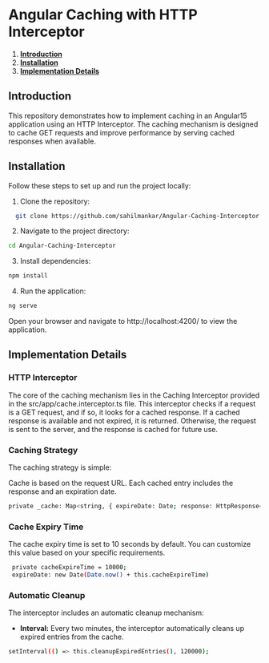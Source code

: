 
# Angular Caching with HTTP Interceptor
1. [**Introduction**](Introduction)
2. [**Installation**](Installation)
3. [**Implementation Details**](ImplementationDetails)

## Introduction

This repository demonstrates how to implement caching in an Angular15 application using an HTTP Interceptor. The caching mechanism is designed to cache GET requests and improve performance by serving cached responses when available.

## Installation

Follow these steps to set up and run the project locally:

 1. Clone the repository:

 ```bash
   git clone https://github.com/sahilmankar/Angular-Caching-Interceptor.git
 ```

2. Navigate to the project directory:

```bash
cd Angular-Caching-Interceptor 
```

3. Install dependencies:

```bash
npm install
```

4. Run the application:

```bash
ng serve
```

Open your browser and navigate to http://localhost:4200/ to view the application.

## Implementation Details

### HTTP Interceptor
The core of the caching mechanism lies in the Caching Interceptor provided in the src/app/cache.interceptor.ts file. This interceptor checks if a request is a GET request, and if so, it looks for a cached response. If a cached response is available and not expired, it is returned. Otherwise, the request is sent to the server, and the response is cached for future use.

### Caching Strategy
The caching strategy is simple:

Cache is based on the request URL.
Each cached entry includes the response and an expiration date.
```bash
private _cache: Map<string, { expireDate: Date; response: HttpResponse<any> }> = new Map();
```
### Cache Expiry Time
The cache expiry time is set to 10 seconds by default. You can customize this value based on your specific requirements.
```bash
 private cacheExpireTime = 10000;
 expireDate: new Date(Date.now() + this.cacheExpireTime)  
```

### Automatic Cleanup

The interceptor includes an automatic cleanup mechanism:

- **Interval:** Every two minutes, the interceptor automatically cleans up expired entries from the cache.

```bash
setInterval(() => this.cleanupExpiredEntries(), 120000);
```


